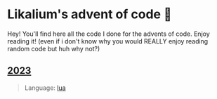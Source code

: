 # Likalium's advent of code :christmas_tree:

Hey! You'll find here all the code I done for the advents of code. Enjoy reading it! (even if i don't know why you would REALLY enjoy reading random code but huh why not?)

## [2023](./2023)
> Language: [lua](https://www.lua.org/)

